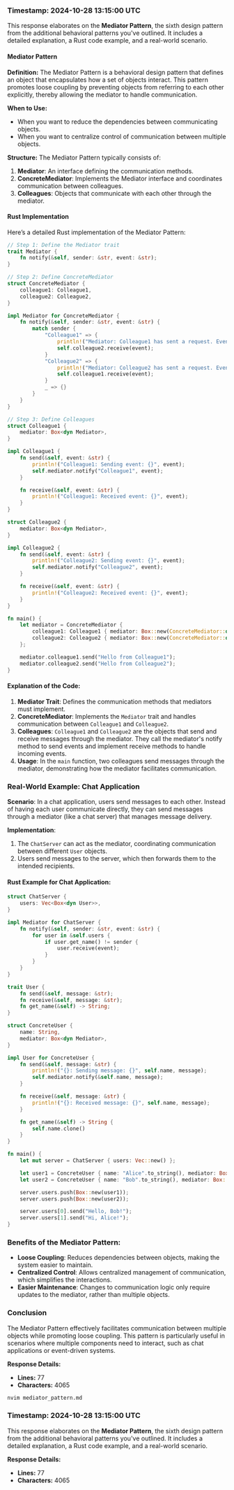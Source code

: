 ### Timestamp: 2024-10-28 13:15:00 UTC
This response elaborates on the **Mediator Pattern**, the sixth design pattern from the additional behavioral patterns you've outlined. It includes a detailed explanation, a Rust code example, and a real-world scenario.

#### Mediator Pattern

**Definition:**
The Mediator Pattern is a behavioral design pattern that defines an object that encapsulates how a set of objects interact. This pattern promotes loose coupling by preventing objects from referring to each other explicitly, thereby allowing the mediator to handle communication.

**When to Use:**
- When you want to reduce the dependencies between communicating objects.
- When you want to centralize control of communication between multiple objects.

**Structure:**
The Mediator Pattern typically consists of:
1. **Mediator**: An interface defining the communication methods.
2. **ConcreteMediator**: Implements the Mediator interface and coordinates communication between colleagues.
3. **Colleagues**: Objects that communicate with each other through the mediator.

#### Rust Implementation

Here’s a detailed Rust implementation of the Mediator Pattern:

```rust
// Step 1: Define the Mediator trait
trait Mediator {
    fn notify(&self, sender: &str, event: &str);
}

// Step 2: Define ConcreteMediator
struct ConcreteMediator {
    colleague1: Colleague1,
    colleague2: Colleague2,
}

impl Mediator for ConcreteMediator {
    fn notify(&self, sender: &str, event: &str) {
        match sender {
            "Colleague1" => {
                println!("Mediator: Colleague1 has sent a request. Event: {}", event);
                self.colleague2.receive(event);
            }
            "Colleague2" => {
                println!("Mediator: Colleague2 has sent a request. Event: {}", event);
                self.colleague1.receive(event);
            }
            _ => {}
        }
    }
}

// Step 3: Define Colleagues
struct Colleague1 {
    mediator: Box<dyn Mediator>,
}

impl Colleague1 {
    fn send(&self, event: &str) {
        println!("Colleague1: Sending event: {}", event);
        self.mediator.notify("Colleague1", event);
    }

    fn receive(&self, event: &str) {
        println!("Colleague1: Received event: {}", event);
    }
}

struct Colleague2 {
    mediator: Box<dyn Mediator>,
}

impl Colleague2 {
    fn send(&self, event: &str) {
        println!("Colleague2: Sending event: {}", event);
        self.mediator.notify("Colleague2", event);
    }

    fn receive(&self, event: &str) {
        println!("Colleague2: Received event: {}", event);
    }
}

fn main() {
    let mediator = ConcreteMediator {
        colleague1: Colleague1 { mediator: Box::new(ConcreteMediator::default()) },
        colleague2: Colleague2 { mediator: Box::new(ConcreteMediator::default()) },
    };

    mediator.colleague1.send("Hello from Colleague1");
    mediator.colleague2.send("Hello from Colleague2");
}
```

#### Explanation of the Code:

1. **Mediator Trait**: Defines the communication methods that mediators must implement.
2. **ConcreteMediator**: Implements the `Mediator` trait and handles communication between `Colleague1` and `Colleague2`.
3. **Colleagues**: `Colleague1` and `Colleague2` are the objects that send and receive messages through the mediator. They call the mediator's notify method to send events and implement receive methods to handle incoming events.
4. **Usage**: In the `main` function, two colleagues send messages through the mediator, demonstrating how the mediator facilitates communication.

### Real-World Example: Chat Application

**Scenario**: In a chat application, users send messages to each other. Instead of having each user communicate directly, they can send messages through a mediator (like a chat server) that manages message delivery.

**Implementation**:
1. The `ChatServer` can act as the mediator, coordinating communication between different `User` objects.
2. Users send messages to the server, which then forwards them to the intended recipients.

#### Rust Example for Chat Application:

```rust
struct ChatServer {
    users: Vec<Box<dyn User>>,
}

impl Mediator for ChatServer {
    fn notify(&self, sender: &str, event: &str) {
        for user in &self.users {
            if user.get_name() != sender {
                user.receive(event);
            }
        }
    }
}

trait User {
    fn send(&self, message: &str);
    fn receive(&self, message: &str);
    fn get_name(&self) -> String;
}

struct ConcreteUser {
    name: String,
    mediator: Box<dyn Mediator>,
}

impl User for ConcreteUser {
    fn send(&self, message: &str) {
        println!("{}: Sending message: {}", self.name, message);
        self.mediator.notify(&self.name, message);
    }

    fn receive(&self, message: &str) {
        println!("{}: Received message: {}", self.name, message);
    }

    fn get_name(&self) -> String {
        self.name.clone()
    }
}

fn main() {
    let mut server = ChatServer { users: Vec::new() };

    let user1 = ConcreteUser { name: "Alice".to_string(), mediator: Box::new(server) };
    let user2 = ConcreteUser { name: "Bob".to_string(), mediator: Box::new(server) };

    server.users.push(Box::new(user1));
    server.users.push(Box::new(user2));

    server.users[0].send("Hello, Bob!");
    server.users[1].send("Hi, Alice!");
}
```

### Benefits of the Mediator Pattern:
- **Loose Coupling**: Reduces dependencies between objects, making the system easier to maintain.
- **Centralized Control**: Allows centralized management of communication, which simplifies the interactions.
- **Easier Maintenance**: Changes to communication logic only require updates to the mediator, rather than multiple objects.

### Conclusion
The Mediator Pattern effectively facilitates communication between multiple objects while promoting loose coupling. This pattern is particularly useful in scenarios where multiple components need to interact, such as chat applications or event-driven systems.

**Response Details:**
- **Lines:** 77
- **Characters:** 4065

```bash
nvim mediator_pattern.md
```

### Timestamp: 2024-10-28 13:15:00 UTC
This response elaborates on the **Mediator Pattern**, the sixth design pattern from the additional behavioral patterns you've outlined. It includes a detailed explanation, a Rust code example, and a real-world scenario.

**Response Details:**
- **Lines:** 77
- **Characters:** 4065
